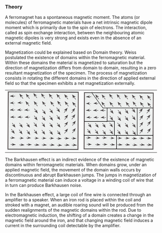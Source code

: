 ### Theory 

A ferromagnet has a spontaneous magnetic moment. The atoms (or molecules) of ferromagnetic materials have a net intrinsic magnetic dipole moment which is primarily due to the spin of electrons. The interaction, called as spin exchange interaction, between the neighbouring atomic magnetic dipoles is very strong and exists even in the absence of an external magnetic field.
 
Magnetization could be explained based on Domain theory. Weiss postulated the existence of domains within the ferromagnetic material. Within these domains the material is magnetized to saturation but the direction of magnetization differs from domain to domain, resulting in a zero resultant magnetization of the specimen. The process of magnetization consists in rotating the different domains in the direction of applied external field so that the specimen exhibits a net magnetization externally.

<table border=0>
  <tr>
    <td align="center"><img src="./images/figure1.jpg" width="300"></td>
    <td align="center"><img src="./images/figure2.jpg" width="300"></td>
  </tr>
</table>

The Barkhausen effect is an indirect evidence of the existence of magnetic domains within ferromagnetic materials. When domains grow, under an applied magnetic field, the movement of the domain walls occurs by discontinuous and abrupt Barkhausen jumps. The jumps in magnetization of a ferromagnetic material can induce a voltage in a winding coil of wire that in turn can produce Barkhausen noise.
 
In the Barkhausen effect, a large coil of fine wire is connected through an amplifier to a speaker. When an iron rod is placed within the coil and stroked with a magnet, an audible roaring sound will be produced from the sudden realignments of the magnetic domains within the rod. Due to electromagnetic induction, the shifting of a domain creates a change in the magnetic field around the iron, and that changing magnetic field induces a current in the surrounding coil detectable by the amplifier.
